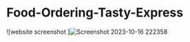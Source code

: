 # Food-Ordering-Tasty-Express

![website screenshot ]![Screenshot 2023-10-16 222358](https://github.com/Sidhant-gupta07/Food-Ordering-Tasty-Express/assets/133968577/0eb01869-3433-41df-8df8-cb73f39a3904)


